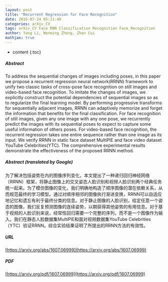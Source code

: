 ```yaml
---
layout: post
title: "Recurrent Regression for Face Recognition"
date: 2016-07-24 05:11:40
categories: arXiv_CV
tags: arXiv_CV Face RNN Classification Recognition Face_Recognition
author: Yang Li, Wenming Zheng, Zhen Cui
mathjax: true
---
```


* content
{:toc}

##### Abstract
To address the sequential changes of images including poses, in this paper we propose a recurrent regression neural network(RRNN) framework to unify two classic tasks of cross-pose face recognition on still images and video-based face recognition. To imitate the changes of images, we explicitly construct the potential dependencies of sequential images so as to regularize the final learning model. By performing progressive transforms for sequentially adjacent images, RRNN can adaptively memorize and forget the information that benefits for the final classification. For face recognition of still images, given any one image with any one pose, we recurrently predict the images with its sequential poses to expect to capture some useful information of others poses. For video-based face recognition, the recurrent regression takes one entire sequence rather than one image as its input. We verify RRNN in static face dataset MultiPIE and face video dataset YouTube Celebrities(YTC). The comprehensive experimental results demonstrate the effectiveness of the proposed RRNN method.

##### Abstract (translated by Google)
为了解决包括姿势在内的图像序列变化，本文提出了一种递归回归神经网络（RRNN）框架，将静止图像上的交叉姿态人脸识别和视频人脸识别两个经典任务统一起来。为了模仿图像的变化，我们明确地构造了顺序图像的潜在依赖关系，从而规范最终的学习模型。通过对顺序相邻的图像执行渐进变换，RRNN可以自适应地记忆和遗忘有利于最终分类的信息。对于静止图像的人脸识别，给定任意一个姿态的图像，我们反复预测图像的连续姿势，以期获得其他姿势的有用信息。对于基于视频的人脸识别来说，经常性回归需要一个完整的序列，而不是一个图像作为输入。我们在静态人脸数据集MultiPIE和面对视频数据集YouTube Celebrities（YTC）验证RRNN。综合实验结果证明了所提出的RRNN方法的有效性。

##### URL
[https://arxiv.org/abs/1607.06999](https://arxiv.org/abs/1607.06999)

##### PDF
[https://arxiv.org/pdf/1607.06999](https://arxiv.org/pdf/1607.06999)

